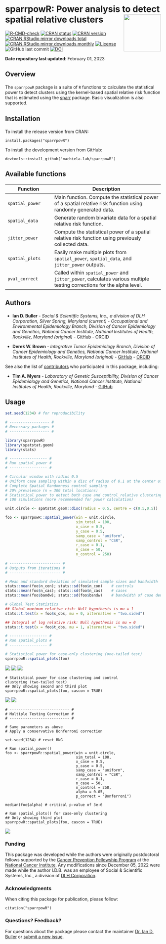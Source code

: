 sparrpowR: Power analysis to detect spatial relative clusters <img src="man/figures/sparrpowR.png" width="120" align="right" />
===================================================

<!-- badges: start -->
[![R-CMD-check](https://github.com/machiela-lab/sparrpowR/actions/workflows/R-CMD-check.yaml/badge.svg)](https://github.com/machiela-lab/sparrpowR/actions/workflows/R-CMD-check.yaml)
[![CRAN status](http://www.r-pkg.org/badges/version/sparrpowR)](https://cran.r-project.org/package=sparrpowR)
[![CRAN version](https://www.r-pkg.org/badges/version-ago/sparrpowR)](https://cran.r-project.org/package=sparrpowR)
[![CRAN RStudio mirror downloads total](https://cranlogs.r-pkg.org/badges/grand-total/sparrpowR?color=blue)](https://r-pkg.org/pkg/sparrpowR)
[![CRAN RStudio mirror downloads monthly ](http://cranlogs.r-pkg.org/badges/sparrpowR)](https://www.r-pkg.org:443/pkg/sparrpowR)
[![License](https://img.shields.io/badge/License-Apache_2.0-blue.svg)](https://opensource.org/licenses/Apache-2.0)
![GitHub last commit](https://img.shields.io/github/last-commit/machiela-lab/sparrpowR)
[![DOI](https://zenodo.org/badge/DOI/10.5281/zenodo.5347997.svg)](https://doi.org/10.5281/zenodo.5347997)
<!-- badges: end -->

**Date repository last updated**: February 01, 2023

<h2 id="overview">

Overview

</h2>

The `sparrpowR` package is a suite of `R` functions to calculate the statistical power to detect clusters using the kernel-based spatial relative risk function that is estimated using the [sparr](https://CRAN.R-project.org/package=sparr) package. Basic visualization is also supported. 

<h2 id="install">

Installation

</h2>

To install the release version from CRAN:

    install.packages("sparrpowR")

To install the development version from GitHub:

    devtools::install_github("machiela-lab/sparrpowR")

<h2 id="available-functions">

Available functions

</h2>

<table>
<colgroup>
<col width="30%"/>
<col width="70%"/>
</colgroup>
<thead>
<tr class="header">
<th>Function</th>
<th>Description</th>
</tr>
</thead>
<tbody>
<td><code>spatial_power</code></td>
<td>Main function. Compute the statistical power of a spatial relative risk function using randomly generated data.</td>
</tr>
<td><code>spatial_data</code></td>
<td>Generate random bivariate data for a spatial relative risk function.</td>
</tr>
<td><code>jitter_power</code></td>
<td>Compute the statistical power of a spatial relative risk function using previously collected data.</td>
</tr>
<td><code>spatial_plots</code></td>
<td>Easily make multiple plots from <code>spatial_power</code>, <code>spatial_data</code>, and <code>jitter_power</code> outputs.</td>
</tr>
<td><code>pval_correct</code></td>
<td>Called within <code>spatial_power</code> and <code>jitter_power</code>, calculates various multiple testing corrections for the alpha level.</td>
</tr>
</tbody>
<table>

<h2 id="authors">

Authors

</h2>

* **Ian D. Buller** - *Social & Scientific Systems, Inc., a division of DLH Corporation, Silver Spring, Maryland (current)* - *Occupational and Environmental Epidemiology Branch, Division of Cancer Epidemiology and Genetics, National Cancer Institute, National Institutes of Health, Rockville, Maryland (original)* - [GitHub](https://github.com/idblr) - [ORCID](https://orcid.org/0000-0001-9477-8582)

* **Derek W. Brown** - *Integrative Tumor Epidemiology Branch, Division of Cancer Epidemiology and Genetics, National Cancer Institute, National Institutes of Health, Rockville, Maryland (original)* - [GitHub](https://github.com/derekbrown12) - [ORCID](https://orcid.org/0000-0001-8393-1713)

See also the list of [contributors](https://github.com/machiela-lab/sparrpowR/graphs/contributors) who participated in this package, including:

* **Tim A. Myers** - *Laboratory of Genetic Susceptibility, Division of Cancer Epidemiology and Genetics, National Cancer Institute, National Institutes of Health, Rockville, Maryland* - [GitHub](https://github.com/timyers)

## Usage

``` r
set.seed(1234) # for reproducibility

# ------------------ #
# Necessary packages #
# ------------------ #

library(sparrpowR)
library(spatstat.geom)
library(stats)

# ----------------- #
# Run spatial_power #
# ----------------- #

# Circular window with radius 0.5
# Uniform case sampling within a disc of radius of 0.1 at the center of the window
# Complete Spatial Randomness control sampling
# 20% prevalence (n = 300 total locations)
# Statistical power to detect both case and control relative clustering
# 100 simulations (more recommended for power calculation)

unit.circle <- spatstat.geom::disc(radius = 0.5, centre = c(0.5,0.5))

foo <- sparrpowR::spatial_power(win = unit.circle,
                                sim_total = 100,
                                x_case = 0.5,
                                y_case = 0.5,
                                samp_case = "uniform",
                                samp_control = "CSR",
                                r_case = 0.1,
                                n_case = 50,
                                n_control = 250)
                     
# ----------------------- #
# Outputs from iterations #
# ----------------------- #

# Mean and standard deviation of simulated sample sizes and bandwidth
stats::mean(foo$n_con); stats::sd(foo$n_con)    # controls
stats::mean(foo$n_cas); stats::sd(foo$n_cas)    # cases
stats::mean(foo$bandw); stats::sd(foo$bandw)    # bandwidth of case density (if fixed, same for control density) 

# Global Test Statistics
## Global maximum relative risk: Null hypothesis is mu = 1
stats::t.test(x = foo$s_obs, mu = 0, alternative = "two.sided")

## Integral of log relative risk: Null hypothesis is mu = 0
stats::t.test(x = foo$t_obs, mu = 1, alternative = "two.sided")

# ----------------- #
# Run spatial_plots #
# ----------------- #

# Statistical power for case-only clustering (one-tailed test)
sparrpowR::spatial_plots(foo)
```

![](man/figures/spatial_plots1.png)
![](man/figures/spatial_plots2.png)
![](man/figures/spatial_plots3.png)

```
# Statistical power for case clustering and control
clustering (two-tailed test)
## Only showing second and third plot
sparrpowR::spatial_plots(foo, cascon = TRUE)
```

![](man/figures/spatial_plots4.png)
![](man/figures/spatial_plots5.png)

```
# --------------------------- #
# Multiple Testing Correction #
# --------------------------- #

# Same parameters as above
# Apply a conservative Bonferroni correction

set.seed(1234) # reset RNG

# Run spatial_power()
foo <- sparrpowR::spatial_power(win = unit.circle,
                                sim_total = 100,
                                x_case = 0.5,
                                y_case = 0.5,
                                samp_case = "uniform",
                                samp_control = "CSR",
                                r_case = 0.1,
                                n_case = 50,
                                n_control = 250,
                                alpha = 0.05,
                                p_correct = "Bonferroni")
                     
median(foo$alpha) # critical p-value of 3e-6 

# Run spatial_plots() for case-only clustering
## Only showing third plot
sparrpowR::spatial_plots(foo, cascon = TRUE)
```

![](man/figures/spatial_plots6.png)

### Funding

This package was developed while the authors were originally postdoctoral fellows supported by the [Cancer Prevention Fellowship Program](https://cpfp.cancer.gov/) at the [National Cancer Institute](https://www.cancer.gov/). Any modifications since December 05, 2022 were made while the author I.D.B. was an employee of Social & Scientific Systems, Inc., a division of [DLH Corporation](https://www.dlhcorp.com).

### Acknowledgments

When citing this package for publication, please follow:

    citation("sparrpowR")

### Questions? Feedback?

For questions about the package please contact the maintainer [Dr. Ian D. Buller](mailto:ian.buller@alumni.emory.edu) or [submit a new issue](https://github.com/machiela-lab/sparrpowR/issues).
